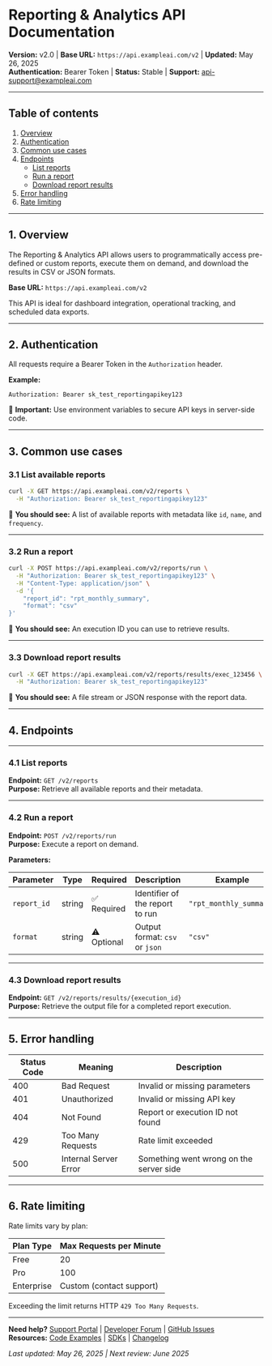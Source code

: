 # Reporting & Analytics API Documentation

**Version:** v2.0 | **Base URL:** `https://api.exampleai.com/v2` | **Updated:** May 26, 2025  
**Authentication:** Bearer Token | **Status:** Stable | **Support:** api-support@exampleai.com

---

## Table of contents

1. [Overview](#1-overview)  
2. [Authentication](#2-authentication)  
3. [Common use cases](#3-common-use-cases)  
4. [Endpoints](#4-endpoints)  
   - [List reports](#41-list-reports)  
   - [Run a report](#42-run-a-report)  
   - [Download report results](#43-download-report-results)  
5. [Error handling](#5-error-handling)  
6. [Rate limiting](#6-rate-limiting)  

---

## 1. Overview

The Reporting & Analytics API allows users to programmatically access pre-defined or custom reports, execute them on demand, and download the results in CSV or JSON formats.

**Base URL:** `https://api.exampleai.com/v2`

This API is ideal for dashboard integration, operational tracking, and scheduled data exports.

---

## 2. Authentication

All requests require a Bearer Token in the `Authorization` header.

**Example:**
```http
Authorization: Bearer sk_test_reportingapikey123
```

🚨 **Important:** Use environment variables to secure API keys in server-side code.

---

## 3. Common use cases

### 3.1 List available reports

```bash
curl -X GET https://api.exampleai.com/v2/reports \
  -H "Authorization: Bearer sk_test_reportingapikey123"
```

🎯 **You should see:** A list of available reports with metadata like `id`, `name`, and `frequency`.

---

### 3.2 Run a report

```bash
curl -X POST https://api.exampleai.com/v2/reports/run \
  -H "Authorization: Bearer sk_test_reportingapikey123" \
  -H "Content-Type: application/json" \
  -d '{
    "report_id": "rpt_monthly_summary",
    "format": "csv"
}'
```

🎯 **You should see:** An execution ID you can use to retrieve results.

---

### 3.3 Download report results

```bash
curl -X GET https://api.exampleai.com/v2/reports/results/exec_123456 \
  -H "Authorization: Bearer sk_test_reportingapikey123"
```

🎯 **You should see:** A file stream or JSON response with the report data.

---

## 4. Endpoints

---

### 4.1 List reports

**Endpoint:** `GET /v2/reports`  
**Purpose:** Retrieve all available reports and their metadata.

---

### 4.2 Run a report

**Endpoint:** `POST /v2/reports/run`  
**Purpose:** Execute a report on demand.

**Parameters:**

| Parameter     | Type   | Required   | Description                      | Example                |
|--------------|--------|------------|----------------------------------|------------------------|
| `report_id`  | string | ✅ Required| Identifier of the report to run  | `"rpt_monthly_summary"`|
| `format`     | string | ⚠️ Optional| Output format: `csv` or `json`   | `"csv"`                |

---

### 4.3 Download report results

**Endpoint:** `GET /v2/reports/results/{execution_id}`  
**Purpose:** Retrieve the output file for a completed report execution.

---

## 5. Error handling

| Status Code | Meaning              | Description                                  |
|-------------|----------------------|----------------------------------------------|
| 400         | Bad Request          | Invalid or missing parameters                |
| 401         | Unauthorized         | Invalid or missing API key                   |
| 404         | Not Found            | Report or execution ID not found             |
| 429         | Too Many Requests    | Rate limit exceeded                          |
| 500         | Internal Server Error| Something went wrong on the server side      |

---

## 6. Rate limiting

Rate limits vary by plan:

| Plan Type | Max Requests per Minute |
|-----------|-------------------------|
| Free      | 20                      |
| Pro       | 100                     |
| Enterprise| Custom (contact support)|

Exceeding the limit returns HTTP `429 Too Many Requests`.

---

**Need help?** [Support Portal](https://exampleai.com/support) | [Developer Forum](https://forum.exampleai.com) | [GitHub Issues](https://github.com/exampleai/issues)  
**Resources:** [Code Examples](https://github.com/exampleai/snippets) | [SDKs](https://exampleai.com/sdk) | [Changelog](https://exampleai.com/changelog)

*Last updated: May 26, 2025 | Next review: June 2025*
